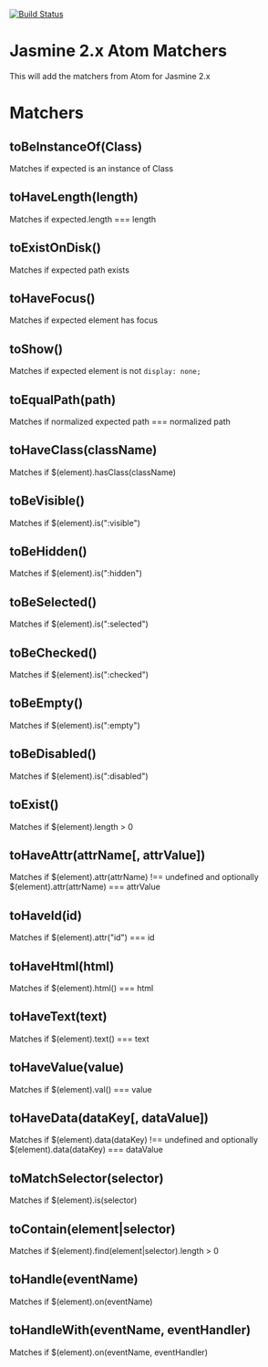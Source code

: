 [![Build Status](https://travis-ci.org/UziTech/jasmine2-atom-matchers.png)](https://travis-ci.org/UziTech/jasmine2-atom-matchers) <!-- [![Windows Build Status](https://ci.appveyor.com/api/projects/status/9vlhm6tark45cyov?svg=true)](https://ci.appveyor.com/project/UziTech/jasmine2-atom-matchers) -->

# Jasmine 2.x Atom Matchers

This will add the matchers from Atom for Jasmine 2.x

# Matchers

## toBeInstanceOf(Class)

Matches if expected is an instance of Class

## toHaveLength(length)

Matches if expected.length === length

## toExistOnDisk()

Matches if expected path exists

## toHaveFocus()

Matches if expected element has focus

## toShow()

Matches if expected element is not `display: none;`

## toEqualPath(path)

Matches if normalized expected path === normalized path

## toHaveClass(className)

Matches if $(element).hasClass(className)

## toBeVisible()

Matches if $(element).is(":visible")

## toBeHidden()

Matches if $(element).is(":hidden")

## toBeSelected()

Matches if $(element).is(":selected")

## toBeChecked()

Matches if $(element).is(":checked")

## toBeEmpty()

Matches if $(element).is(":empty")

## toBeDisabled()

Matches if $(element).is(":disabled")

## toExist()

Matches if $(element).length > 0

## toHaveAttr(attrName[, attrValue])

Matches if $(element).attr(attrName) !== undefined and optionally $(element).attr(attrName) === attrValue

## toHaveId(id)

Matches if $(element).attr("id") === id

## toHaveHtml(html)

Matches if $(element).html() === html

## toHaveText(text)

Matches if $(element).text() === text

## toHaveValue(value)

Matches if $(element).val() === value

## toHaveData(dataKey[, dataValue])

Matches if $(element).data(dataKey) !== undefined and optionally $(element).data(dataKey) === dataValue

## toMatchSelector(selector)

Matches if $(element).is(selector)

## toContain(element|selector)

Matches if $(element).find(element|selector).length > 0

## toHandle(eventName)

Matches if $(element).on(eventName)

## toHandleWith(eventName, eventHandler)

Matches if $(element).on(eventName, eventHandler)
